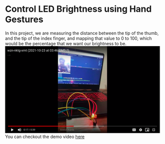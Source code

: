 # Control LED Brightness using Hand Gestures
In this project, we are measuring the distance between the tip of the thumb, and the tip of the index finger, and mapping that value to 0 to 100, which would be the percentage that we want our brightness to be.
<img src="ss.png">
You can checkout the demo video <a href="https://drive.google.com/file/d/1L4s7kEqg8ffhjla3IckL6n20zD8Qv22V/view?usp=sharing">here</a>